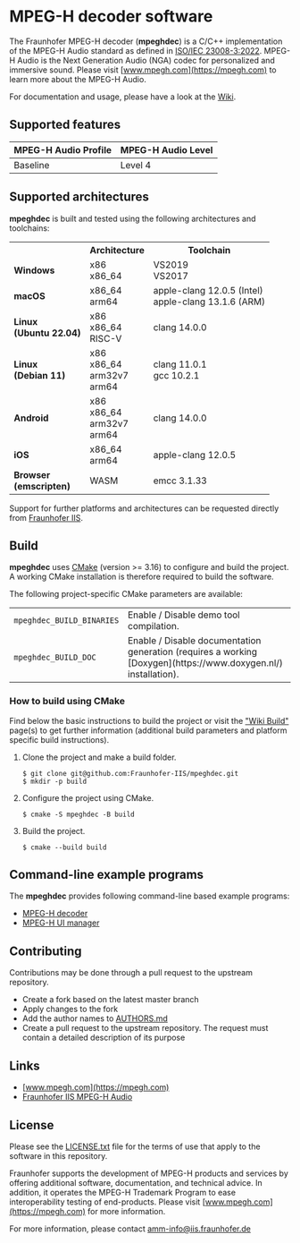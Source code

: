 # MPEG-H decoder software

The Fraunhofer MPEG-H decoder (**mpeghdec**) is a C/C++ implementation of the MPEG-H Audio standard as defined in [ISO/IEC 23008-3:2022](https://www.iso.org/standard/83525.html). MPEG-H Audio is the Next Generation Audio (NGA) codec for personalized and immersive sound. Please visit [www.mpegh.com](https://mpegh.com) to learn more about the MPEG-H Audio.

For documentation and usage, please have a look at the [Wiki](https://github.com/Fraunhofer-IIS/mpeghdec/-/wikis/home).

## Supported features

| MPEG-H Audio Profile | MPEG-H Audio Level |
| -------------------- | ------------------ |
| Baseline             | Level 4            |

## Supported architectures

**mpeghdec** is built and tested using the following architectures and toolchains:

<table>
  <tr>
    <th align="center" valign="center"><strong></strong></th>
    <th align="center" valign="center"><strong></strong>Architecture</th>
    <th align="center" valign="center"><strong></strong>Toolchain</th>
  </tr>
  <tr>
    <td><strong>Windows</strong></td>
    <td>
        x86<br />
        x86_64
    </td>
    <td>
        VS2019<br />
        VS2017
    </td>
  </tr>
  <tr>
    <td><strong>macOS</strong></td>
    <td>
        x86_64<br />
        arm64
    </td>
    <td>
        apple-clang 12.0.5 (Intel)<br />
        apple-clang 13.1.6 (ARM)
    </td>
  </tr>
  <tr>
    <td><strong>Linux</br>(Ubuntu 22.04)</strong></td>
    <td>
        x86<br />
        x86_64<br />
        RISC-V
    </td>
    <td>
        clang 14.0.0
    </td>
  </tr>
  <tr>
    <td><strong>Linux</br>(Debian 11)</strong></td>
    <td>
        x86<br />
        x86_64<br />
        arm32v7<br />
        arm64
    </td>
    <td>
        clang 11.0.1<br />
        gcc 10.2.1
    </td>
  </tr>
  <tr>
    <td><strong>Android</strong></td>
    <td>
        x86<br />
        x86_64<br />
        arm32v7<br />
        arm64
    </td>
    <td>
        clang 14.0.0
    </td>
  </tr>
  <tr>
    <td><strong>iOS</strong></td>
    <td>
        x86_64<br />
        arm64
    </td>
    <td>
        apple-clang 12.0.5
    </td>
  </tr>
  <tr>
    <td><strong>Browser<br />(emscripten)</strong></td>
    <td>
        WASM
    </td>
    <td>
        emcc 3.1.33
    </td>
  </tr>
</table>

Support for further platforms and architectures can be requested directly from [Fraunhofer IIS](https://www.iis.fraunhofer.de/en/ff/amm/broadcast-streaming/mpegh.html).

## Build

**mpeghdec** uses [CMake](https://cmake.org/) (version >= 3.16) to configure and build the project. A working CMake installation is therefore required to build the software.

The following project-specific CMake parameters are available:

<table>
<tr>
<td><code>mpeghdec_BUILD_BINARIES</code></td>
<td>Enable / Disable demo tool compilation.</td>
</tr>
<tr>
<td><code>mpeghdec_BUILD_DOC</code></td>
<td>Enable / Disable documentation generation (requires a working [Doxygen](https://www.doxygen.nl/) installation).</td>
</tr>
</table>

### How to build using CMake

Find below the basic instructions to build the project or visit the ["Wiki Build"](https://github.com/Fraunhofer-IIS/mpeghdec/-/wikis/Build) page(s) to get further information (additional build parameters and platform specific build instructions).

1. Clone the project and make a build folder.
   ```
   $ git clone git@github.com:Fraunhofer-IIS/mpeghdec.git
   $ mkdir -p build
   ```
2. Configure the project using CMake.
   ```
   $ cmake -S mpeghdec -B build
   ```
3. Build the project.
   ```
   $ cmake --build build
   ```

## Command-line example programs

The **mpeghdec** provides following command-line based example programs:

- [MPEG-H decoder](https://github.com/Fraunhofer-IIS/mpeghdec/-/wikis/Demos/mpeghDecoder)
- [MPEG-H UI manager](https://github.com/Fraunhofer-IIS/mpeghdec/-/wikis/Demos/mpeghUiManager)

## Contributing

Contributions may be done through a pull request to the upstream repository.

- Create a fork based on the latest master branch
- Apply changes to the fork
- Add the author names to [AUTHORS.md](./AUTHORS.md)
- Create a pull request to the upstream repository. The request must contain a detailed description of its purpose

## Links

- [www.mpegh.com](https://mpegh.com)
- [Fraunhofer IIS MPEG-H Audio](https://www.iis.fraunhofer.de/en/ff/amm/broadcast-streaming/mpegh.html)

## License

Please see the [LICENSE.txt](./LICENSE.txt) file for the terms of use that apply to the software in this repository.

Fraunhofer supports the development of MPEG-H products and services by offering additional software, documentation, and technical advice. In addition, it operates the MPEG-H Trademark Program to ease interoperability testing of end-products. Please visit [www.mpegh.com](https://mpegh.com) for more information.

For more information, please contact amm-info@iis.fraunhofer.de
